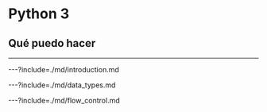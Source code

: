 # Python 3
## Qué puedo hacer

---

---?include=./md/introduction.md

---?include=./md/data_types.md

---?include=./md/flow_control.md
